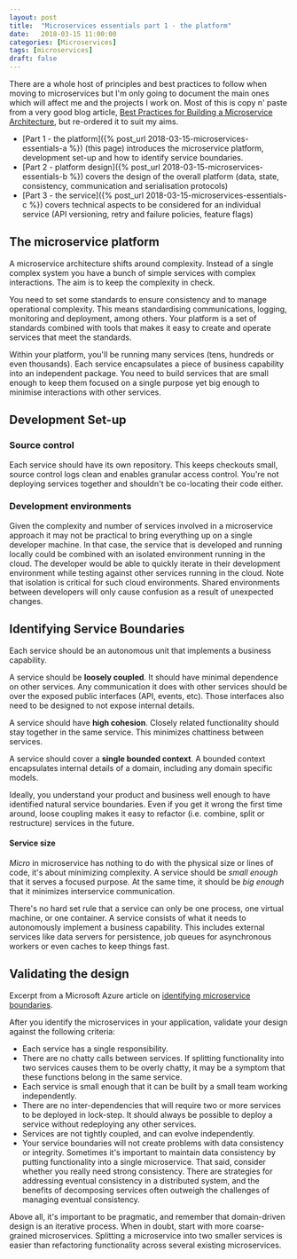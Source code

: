 ```yaml
---
layout: post
title:  "Microservices essentials part 1 - the platform"
date:   2018-03-15 11:00:00
categories: [Microservices]
tags: [microservices]
draft: false
---
```


There are a whole host of principles and best practices to follow when moving to microservices but I'm only going to document the main ones which will affect me and the projects I work on. Most of this is copy n' paste from a very good blog article, [Best Practices for Building a Microservice Architecture](http://www.vinaysahni.com/best-practices-for-building-a-microservice-architecture), but re-ordered it to suit my aims.  

* [Part 1 - the platform]({% post_url 2018-03-15-microservices-essentials-a %}) (this page) introduces the microservice platform, development set-up and how to identify service boundaries.
* [Part 2 - platform design]({% post_url 2018-03-15-microservices-essentials-b %}) covers the design of the overall platform (data, state, consistency, communication and serialisation protocols)
* [Part 3 - the service]({% post_url 2018-03-15-microservices-essentials-c %}) covers technical aspects to be considered for an individual service (API versioning, retry and failure policies, feature flags)

## The microservice platform
A microservice architecture shifts around complexity. Instead of a single complex system you have a bunch of simple services with complex interactions. The aim is to keep the complexity in check.  

You need to set some standards to ensure consistency and to manage operational complexity. This means standardising communications, logging, monitoring and deployment, among others. Your platform is a set of standards combined with tools that makes it easy to create and operate services that meet the standards.

Within your platform, you'll be running many services (tens, hundreds or even thousands). Each service encapsulates a piece of business capability into an independent package. You need to build services that are small enough to keep them focused on a single purpose yet big enough to minimise interactions with other services.

## Development Set-up

### Source control
Each service should have its own repository. This keeps checkouts small, source control logs clean and enables granular access control. You're not deploying services together and shouldn't be co-locating their code either.

### Development environments
Given the complexity and number of services involved in a microservice approach it may not be practical to bring everything up on a single developer machine. In that case, the service that is developed and running locally could be combined with an isolated environment running in the cloud. The developer would be able to quickly iterate in their development environment while testing against other services running in the cloud. Note that isolation is critical for such cloud environments. Shared environments between developers will only cause confusion as a result of unexpected changes.


## Identifying Service Boundaries
Each service should be an autonomous unit that implements a business capability.

A service should be **loosely coupled**. It should have minimal dependence on other services. Any communication it does with other services should be over the exposed public interfaces (API, events, etc). Those interfaces also need to be designed to not expose internal details.  

A service should have **high cohesion**. Closely related functionality should stay together in the same service. This minimizes chattiness between services.

A service should cover a **single bounded context**. A bounded context encapsulates internal details of a domain, including any domain specific models.

Ideally, you understand your product and business well enough to have identified natural service boundaries. Even if you get it wrong the first time around, loose coupling makes it easy to refactor (i.e. combine, split or restructure) services in the future.  

#### Service size

*Micro* in microservice has nothing to do with the physical size or lines of code, it's about minimizing complexity. A service should be *small enough* that it serves a focused purpose. At the same time, it should be *big enough* that it minimizes interservice communication.

There's no hard set rule that a service can only be one process, one virtual machine, or one container. A service consists of what it needs to autonomously implement a business capability. This includes external services like data servers for persistence, job queues for asynchronous workers or even caches to keep things fast.

## Validating the design
Excerpt from a Microsoft Azure article on [identifying microservice boundaries](https://docs.microsoft.com/en-us/azure/architecture/microservices/microservice-boundaries).  

After you identify the microservices in your application, validate your design against the following criteria:
* Each service has a single responsibility.
* There are no chatty calls between services. If splitting functionality into two services causes them to be overly chatty, it may be a symptom that these functions belong in the same service.
* Each service is small enough that it can be built by a small team working independently.
* There are no inter-dependencies that will require two or more services to be deployed in lock-step. It should always be possible to deploy a service without redeploying any other services.
* Services are not tightly coupled, and can evolve independently.
* Your service boundaries will not create problems with data consistency or integrity. Sometimes it's important to maintain data consistency by putting functionality into a single microservice. That said, consider whether you really need strong consistency. There are strategies for addressing eventual consistency in a distributed system, and the benefits of decomposing services often outweigh the challenges of managing eventual consistency.  

Above all, it's important to be pragmatic, and remember that domain-driven design is an iterative process. When in doubt, start with more coarse-grained microservices. Splitting a microservice into two smaller services is easier than refactoring functionality across several existing microservices.
